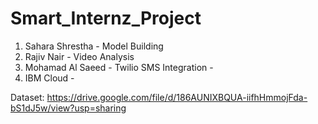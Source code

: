 # Smart_Internz_Project

1) Sahara Shrestha - Model Building
2) Rajiv Nair - Video Analysis
3) Mohamad Al Saeed - Twilio SMS Integration - 
4) IBM Cloud -

Dataset: https://drive.google.com/file/d/186AUNIXBQUA-iifhHmmojFda-bS1dJ5w/view?usp=sharing
